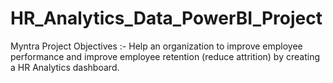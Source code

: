 # HR_Analytics_Data_PowerBI_Project
Myntra Project Objectives :-
Help an organization to improve employee performance and improve employee retention (reduce attrition) by creating a HR Analytics dashboard.
